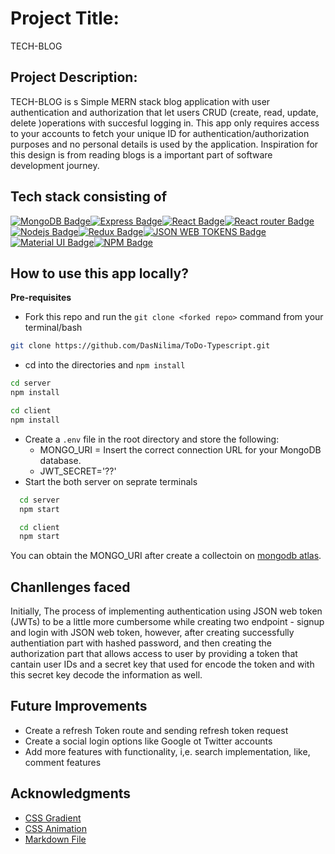 # Project Title: 

TECH-BLOG

## Project Description:

TECH-BLOG is s Simple MERN stack blog application with user authentication and authorization that let users CRUD (create, read, update, delete )operations with succesful logging in. This app only requires access to your accounts to fetch your unique ID for authentication/authorization purposes and no personal details is used by the application. Inspiration for this design is from reading blogs is a important part of software development journey.


## Tech stack consisting of
[![MongoDB Badge](https://img.shields.io/badge/MongoDB-4EA94B?style=for-the-badge&labelColor=black&logo=mongodb&logoColor=darkgreen)](#)[![Express Badge](https://img.shields.io/badge/Express.js-000000?style=for-the-badge&labelColor=black&logo=express&logoColor=white)](#)[![React Badge](https://img.shields.io/badge/-React-61DBFB?style=for-the-badge&labelColor=black&logo=react&logoColor=61DBFB)](#)[![React router Badge](https://img.shields.io/badge/React_Router-CA4245?style=for-the-badge&logo=react-router&logoColor=white)](#)[![Nodejs Badge](https://img.shields.io/badge/-Nodejs-3C873A?style=for-the-badge&labelColor=black&logo=node.js&logoColor=3C873A)](#)[![Redux Badge](https://img.shields.io/badge/Redux-593D88?style=for-the-badge&logo=redux&logoColor=white)](#)[![JSON WEB TOKENS Badge](https://img.shields.io/badge/JWT-000000?style=for-the-badge&logo=JSON%20web%20tokens&logoColor=white)](#)[![Material UI Badge](https://img.shields.io/badge/Material%20UI-007FFF?style=for-the-badge&logo=mui&logoColor=white)](#)[![NPM Badge](https://img.shields.io/badge/npm-CB3837?style=for-the-badge&logo=npm&logoColor=white)](#)





## How to use this app locally?

**Pre-requisites**

-  Fork this repo and run the `git clone <forked repo>` command from your terminal/bash
 ```sh 
git clone https://github.com/DasNilima/ToDo-Typescript.git 
```
-  cd into the directories and `npm install`
  ```bash
  cd server
  npm install

  cd client
  npm install
```
-   Create a `.env` file in the root directory and store the following:
    -  MONGO_URI = Insert the correct connection URL for your MongoDB database.
    -  JWT_SECRET='??'
-  Start the both server on seprate terminals

```bash
  cd server
  npm start
```

```bash
  cd client
  npm start
```


You can obtain the MONGO_URI after create a collectoin on [mongodb atlas](https://www.mongodb.com/cloud/atlas).

## Chanllenges faced

 Initially, The process of implementing authentication using JSON web token (JWTs) to be a little more cumbersome while creating two endpoint - signup and login with JSON web token, however, after creating successfully authentiation part with hashed password, and then creating the authorization part that allows access to user by providing a token that cantain user IDs and a secret key that used for encode the token and with this secret key decode the information as well.

## Future Improvements
 - Create a refresh Token route and sending refresh token request 
 - Create a social login options like Google ot Twitter accounts
 - Add more features with functionality, i,e. search implementation, like, comment features



<!-- ACKNOWLEDGMENTS -->
## Acknowledgments

* [CSS Gradient](https://cssgradient.io/)
* [CSS Animation](https://www.w3schools.com/)
* [Markdown File](https://docs.github.com/)




<!-- [![Typescript Badge](https://img.shields.io/badge/-Typescript-007acc?style=for-the-badge&labelColor=black&logo=typescript&logoColor=007acc)](#) -->